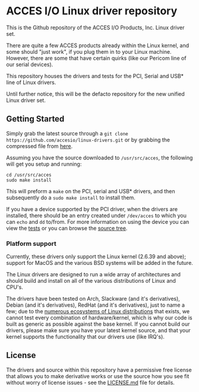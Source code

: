 # ACCES I/O Linux driver repository

This is the Github repository of the ACCES I/O Products, Inc. Linux driver set.

There are quite a few ACCES products already within the Linux kernel, and some should "just work", if you plug them in to your Linux machine. However, there are some that have certain quirks (like our Pericom line of our serial devices).

This repository houses the drivers and tests for the PCI, Serial and USB* line of Linux drivers.

Until further notice, this will be the defacto repository for the new unified Linux driver set.

## Getting Started

Simply grab the latest source through a `git clone https://github.com/accesio/linux-drivers.git` or by grabbing the compressed file from [here](https://github.com/accesio/linux-drivers/archive/master.zip).

Assuming you have the source downloaded to `/usr/src/acces`, the following will get you setup and running:

```
cd /usr/src/acces
sudo make install
```

This will preform a `make` on the PCI, serial and USB* drivers, and then subsequently do a `sudo make install` to install them.

If you have a device supported by the PCI driver, when the drivers are installed, there should be an entry created under `/dev/acces` to which you can `echo` and `dd` to/from. For more information on using the device you can view the [tests](https://github.com/accesio/linux-drivers/tree/master/tests) or you can browse the [source tree](https://github.com/accesio/linux-drivers/tree/master/acces).

### Platform support

Currently, these drivers only support the Linux kernel (2.6.39 and above); support for MacOS and the various BSD systems will be added in the future.

The Linux drivers are designed to run a wide array of architectures and should build and install on all of the various distributions of Linux and CPU's.

The drivers have been tested on Arch, Slackware (and it's derivatives), Debian (and it's derivatives), RedHat (and it's derivatives), just to name a few; due to the [numerous ecosystems of Linux distributions](http://distrowatch.com) that exists, we cannot test every combination of hardware/kernel, which is why our code is built as generic as possible against the base kernel. If you cannot build our drivers, please make sure you have your latest kernel source, and that your kernel supports the functionality that our drivers use (like IRQ's).

## License

The drivers and source within this repository have a permissive free license that allows you to make derivative works or use the source how you see fit without worry of license issues - see the [LICENSE.md](https://github.com/accesio/linux-drivers/blob/master/LICENSE.md) file for details.